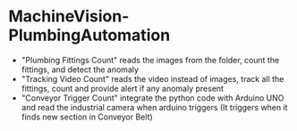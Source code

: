 # MachineVision-PlumbingAutomation
- "Plumbing Fittings Count" reads the images from the folder, count the fittings, and detect the anomaly
- "Tracking Video Count" reads the video instead of images, track all the fittings, count and provide alert if any anomaly present
- "Conveyor Trigger Count" integrate the python code with Arduino UNO and read the industrial camera when arduino triggers (It triggers when it finds new section in Conveyor Belt)

